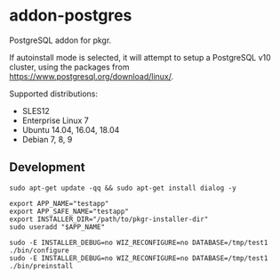 # addon-postgres

PostgreSQL addon for pkgr.

If autoinstall mode is selected, it will attempt to setup a PostgreSQL v10 cluster, using the packages from https://www.postgresql.org/download/linux/.

Supported distributions:

* SLES12
* Enterprise Linux 7
* Ubuntu 14.04, 16.04, 18.04
* Debian 7, 8, 9

## Development

    sudo apt-get update -qq && sudo apt-get install dialog -y

    export APP_NAME="testapp"
    export APP_SAFE_NAME="testapp"
    export INSTALLER_DIR="/path/to/pkgr-installer-dir"
    sudo useradd "$APP_NAME"

    sudo -E INSTALLER_DEBUG=no WIZ_RECONFIGURE=no DATABASE=/tmp/test1 ./bin/configure
    sudo -E INSTALLER_DEBUG=no WIZ_RECONFIGURE=no DATABASE=/tmp/test1 ./bin/preinstall
